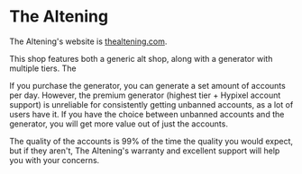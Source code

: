 # The Altening

The Altening's website is [thealtening.com](https://thealtening.com). 

This shop features both a generic alt shop, along with a generator with multiple tiers. The

If you purchase the generator, you can generate a set amount of accounts per day. However, the premium generator \(highest tier + Hypixel account support\) is unreliable for consistently getting unbanned accounts, as a lot of users have it. If you have the choice between unbanned accounts and the generator, you will get more value out of just the accounts.

The quality of the accounts is 99% of the time the quality you would expect, but if they aren't, The Altening's warranty and excellent support will help you with your concerns.

